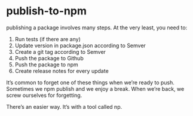 # publish-to-npm

publishing a package involves many steps. At the very least, you need to:

1. Run tests (if there are any)
2. Update version in package.json according to Semver
3. Create a git tag according to Semver
4. Push the package to Github
5. Push the package to npm
6. Create release notes for every update

It’s common to forget one of these things when we’re ready to push. Sometimes we npm publish and we enjoy a break. When we’re back, we screw ourselves for forgetting.


There’s an easier way. It’s with a tool called np.
